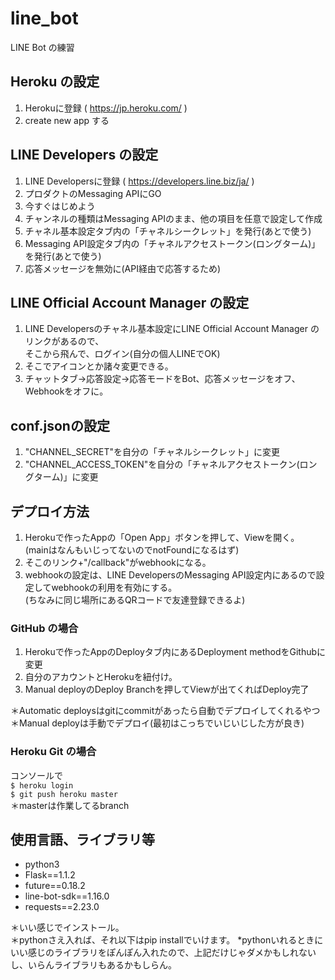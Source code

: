 # line_bot
LINE Bot の練習

## Heroku の設定
1. Herokuに登録 ( https://jp.heroku.com/ )
2. create new app する  

## LINE Developers の設定
1. LINE Developersに登録 ( https://developers.line.biz/ja/ )
2. プロダクトのMessaging APIにGO
3. 今すぐはじめよう
4. チャンネルの種類はMessaging APIのまま、他の項目を任意で設定して作成
5. チャネル基本設定タブ内の「チャネルシークレット」を発行(あとで使う)
6. Messaging API設定タブ内の「チャネルアクセストークン(ロングターム)」を発行(あとで使う)
7. 応答メッセージを無効に(API経由で応答するため)  

## LINE Official Account Manager の設定
1. LINE Developersのチャネル基本設定にLINE Official Account Manager のリンクがあるので、  
そこから飛んで、ログイン(自分の個人LINEでOK)  
2. そこでアイコンとか諸々変更できる。  
3. チャットタブ→応答設定→応答モードをBot、応答メッセージをオフ、Webhookをオフに。  

## conf.jsonの設定
1. "CHANNEL_SECRET"を自分の「チャネルシークレット」に変更
2. "CHANNEL_ACCESS_TOKEN"を自分の「チャネルアクセストークン(ロングターム)」に変更  

## デプロイ方法
1. Herokuで作ったAppの「Open App」ボタンを押して、Viewを開く。  
(mainはなんもいじってないのでnotFoundになるはず)
2. そこのリンク+"/callback"がwebhookになる。
3. webhookの設定は、LINE DevelopersのMessaging API設定内にあるので設定してwebhookの利用を有効にする。  
(ちなみに同じ場所にあるQRコードで友達登録できるよ)  
### GitHub の場合
1. Herokuで作ったAppのDeployタブ内にあるDeployment methodをGithubに変更
2. 自分のアカウントとHerokuを紐付け。
3. Manual deployのDeploy Branchを押してViewが出てくればDeploy完了  

＊Automatic deploysはgitにcommitがあったら自動でデプロイしてくれるやつ  
＊Manual deployは手動でデプロイ(最初はこっちでいじいじした方が良き)  
### Heroku Git の場合
コンソールで  
```$ heroku login```  
```$ git push heroku master```   
＊masterは作業してるbranch

## 使用言語、ライブラリ等
- python3
- Flask==1.1.2
- future==0.18.2
- line-bot-sdk==1.16.0
- requests==2.23.0  

＊いい感じでインストール。  
＊pythonさえ入れば、それ以下はpip installでいけます。
*pythonいれるときにいい感じのライブラリをぽんぽん入れたので、上記だけじゃダメかもしれないし、いらんライブラリもあるかもしらん。
